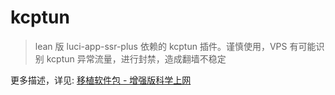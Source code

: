 # kcptun

> lean 版 luci-app-ssr-plus 依赖的 kcptun 插件。谨慎使用，VPS 有可能识别 kcptun 异常流量，进行封禁，造成翻墙不稳定

更多描述，详见: [移植软件包 - 增强版科学上网](https://stuarthua.github.io/oh-my-openwrt/mybook/packages/use-package-shadowsocks-plus.html)